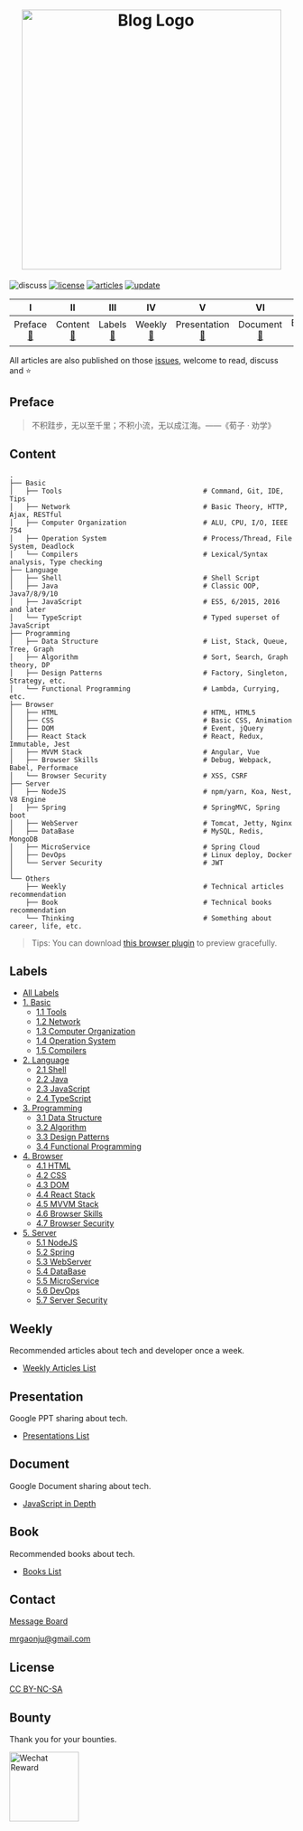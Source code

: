 <h1 align="center">
    <img width="460" src="https://github.com/muwenzi/Program-Blog/blob/master/resource/img/logo.svg" alt="Blog Logo">
</h1>

![discuss][discuss-image]
[![license][license-image]][license-url]
[![articles][articles-image]][articles-url]
[![update][update-image]][update-url]

| Ⅰ | Ⅱ | Ⅲ | Ⅳ | Ⅴ | Ⅵ | Ⅶ | Ⅷ | Ⅸ | Ⅹ |
| :--------: | :---------: | :---------: | :---------: | :---------: | :---------: | :---------: |:---------: | :---------: | :---------: |
| Preface<br>[:scroll:](#preface) | Content<br>[:book:](#content) | Labels<br>[:bookmark:](#labels) | Weekly<br>[:newspaper:](#weekly)| Presentation<br>[:movie_camera:](#presentation) | Document<br>[:memo:](#document) | Book<br>[:books:](#book) | Contact<br>[:envelope:](#contact)| License<br>[:copyright:](#license)| Bounty<br>[:thumbsup:](#bounty)|

All articles are also published on those [issues][articles-url], welcome to read, discuss and :star:

## Preface

> 不积跬步，无以至千里；不积小流，无以成江海。——《荀子 · 劝学》

## Content

```text
.
├── Basic
│   ├── Tools                                   # Command, Git, IDE, Tips
│   ├── Network                                 # Basic Theory, HTTP, Ajax, RESTful
│   ├── Computer Organization                   # ALU, CPU, I/O, IEEE 754
│   ├── Operation System                        # Process/Thread, File System, Deadlock
│   └── Compilers                               # Lexical/Syntax analysis, Type checking
├── Language
│   ├── Shell                                   # Shell Script
│   ├── Java                                    # Classic OOP, Java7/8/9/10
│   ├── JavaScript                              # ES5, 6/2015, 2016 and later
│   └── TypeScript                              # Typed superset of JavaScript
├── Programming
│   ├── Data Structure                          # List, Stack, Queue, Tree, Graph
│   ├── Algorithm                               # Sort, Search, Graph theory, DP
│   ├── Design Patterns                         # Factory, Singleton, Strategy, etc.
│   └── Functional Programming                  # Lambda, Currying, etc.
├── Browser
│   ├── HTML                                    # HTML, HTML5
│   ├── CSS                                     # Basic CSS, Animation
│   ├── DOM                                     # Event, jQuery
│   ├── React Stack                             # React, Redux, Immutable, Jest
│   ├── MVVM Stack                              # Angular, Vue
│   ├── Browser Skills                          # Debug, Webpack, Babel, Performace
│   └── Browser Security                        # XSS, CSRF
├── Server
│   ├── NodeJS                                  # npm/yarn, Koa, Nest, V8 Engine
│   ├── Spring                                  # SpringMVC, Spring boot
│   ├── WebServer                               # Tomcat, Jetty, Nginx
│   ├── DataBase                                # MySQL, Redis, MongoDB
│   ├── MicroService                            # Spring Cloud
│   ├── DevOps                                  # Linux deploy, Docker
│   └── Server Security                         # JWT
│
└── Others
    ├── Weekly                                  # Technical articles recommendation
    ├── Book                                    # Technical books recommendation
    └── Thinking                                # Something about career, life, etc.
```

> Tips: You can download [this browser plugin][octotree-url] to preview gracefully.

## Labels

- [All Labels][labels-url]
- [1. Basic][1-url]
  - [1.1 Tools][1.1-url]
  - [1.2 Network][1.2-url]
  - [1.3 Computer Organization][1.3-url]
  - [1.4 Operation System][1.4-url]
  - [1.5 Compilers][1.5-url]
- [2. Language][2-url]
  - [2.1 Shell][2.1-url]
  - [2.2 Java][2.2-url]
  - [2.3 JavaScript][2.3-url]
  - [2.4 TypeScript][2.4-url]
- [3. Programming][3-url]
  - [3.1 Data Structure][3.1-url]
  - [3.2 Algorithm][3.2-url]
  - [3.3 Design Patterns][3.3-url]
  - [3.4 Functional Programming][3.4-url]
- [4. Browser][4-url]
  - [4.1 HTML][4.1-url]
  - [4.2 CSS][4.2-url]
  - [4.3 DOM][4.3-url]
  - [4.4 React Stack][4.4-url]
  - [4.5 MVVM Stack][4.5-url]
  - [4.6 Browser Skills][4.6-url]
  - [4.7 Browser Security][4.7-url]
- [5. Server][5-url]
  - [5.1 NodeJS][5.1-url]
  - [5.2 Spring][5.2-url]
  - [5.3 WebServer][5.3-url]
  - [5.4 DataBase][5.4-url]
  - [5.5 MicroService][5.5-url]
  - [5.6 DevOps][5.6-url]
  - [5.7 Server Security][5.7-url]

## Weekly

Recommended articles about tech and developer once a week.

- [Weekly Articles List][weekly-url]

## Presentation

Google PPT sharing about tech.

- [Presentations List][presentations-url]

## Document

Google Document sharing about tech.

- [JavaScript in Depth][javascript-in-depth-url]

## Book

Recommended books about tech.

- [Books List][books-url]

## Contact

[Message Board][message-board-url]

mrgaonju@gmail.com

## License

[CC BY-NC-SA][license-url]

## Bounty

Thank you for your bounties.

<img width="123" alt="Wechat Reward" src="https://user-images.githubusercontent.com/12554487/40411114-12f878dc-5ea2-11e8-929f-5b7334b76b64.png" >

[license-image]: https://img.shields.io/badge/license-CC%20BY--NC--SA-green.svg?style=flat-square
[discuss-image]: https://img.shields.io/badge/discuss-welcome-brightgreen.svg?style=flat-square
[articles-image]: https://img.shields.io/github/issues/muwenzi/program-blog.svg?style=flat-square&label=articles
[update-image]: https://img.shields.io/github/last-commit/muwenzi/program-blog.svg?style=flat-square&label=update

[license-url]: https://creativecommons.org/licenses/by-nc-sa/4.0/deed.zh
[english-url]: https://github.com/muwenzi/Program-Blog/tree/english
[articles-url]: https://github.com/muwenzi/Program-Blog/issues
[update-url]: https://github.com/muwenzi/Program-Blog/commits/master
[octotree-url]: https://github.com/buunguyen/octotree
[message-board-url]: https://github.com/muwenzi/Program-Blog/issues/91
[labels-url]: https://github.com/muwenzi/Program-Blog/labels
[weekly-url]: https://github.com/muwenzi/Program-Blog/labels/Weekly
[books-url]: https://github.com/muwenzi/Program-Blog/labels/Book
[presentations-url]: https://github.com/muwenzi/Program-Blog/labels/Presentation
[javascript-in-depth-url]: https://docs.google.com/document/d/1CCKa3a56rOHPrQkjEljbPUlTl9bWDYNnyHXTI9Tp_tI/edit?usp=sharing

[1-url]: https://github.com/muwenzi/Program-Blog/labels/1.%20Basic
[2-url]: https://github.com/muwenzi/Program-Blog/labels/2.%20Language
[3-url]: https://github.com/muwenzi/Program-Blog/labels/3.%20Programming
[4-url]: https://github.com/muwenzi/Program-Blog/labels/4.%20Browser
[5-url]: https://github.com/muwenzi/Program-Blog/labels/5.%20Server

[1.1-url]: https://github.com/muwenzi/Program-Blog/labels/1.1%20Tools
[1.2-url]: https://github.com/muwenzi/Program-Blog/labels/1.2%20Network
[1.3-url]: https://github.com/muwenzi/Program-Blog/labels/1.3%20Computer%20Organization
[1.4-url]: https://github.com/muwenzi/Program-Blog/labels/1.4%20Operation%20System
[1.5-url]: https://github.com/muwenzi/Program-Blog/labels/1.5%20Compilers
[2.1-url]: https://github.com/muwenzi/Program-Blog/labels/2.1%20Shell
[2.2-url]: https://github.com/muwenzi/Program-Blog/labels/2.2%20Java
[2.3-url]: https://github.com/muwenzi/Program-Blog/labels/2.3%20JavaScript
[2.4-url]: https://github.com/muwenzi/Program-Blog/labels/2.4%20TypeScript
[3.1-url]: https://github.com/muwenzi/Program-Blog/labels/3.1%20Data%20Structure
[3.2-url]: https://github.com/muwenzi/Program-Blog/labels/3.2%20Algorithm
[3.3-url]: https://github.com/muwenzi/Program-Blog/labels/3.3%20Design%20Patterns
[3.4-url]: https://github.com/muwenzi/Program-Blog/labels/3.4%20Functional%20Programming
[4.1-url]: https://github.com/muwenzi/Program-Blog/labels/4.1%20HTML
[4.2-url]: https://github.com/muwenzi/Program-Blog/labels/4.2%20CSS
[4.3-url]: https://github.com/muwenzi/Program-Blog/labels/4.3%20DOM
[4.4-url]: https://github.com/muwenzi/Program-Blog/labels/4.4%20React%20Stack
[4.5-url]: https://github.com/muwenzi/Program-Blog/labels/4.5%20MVVM%20Stack
[4.6-url]: https://github.com/muwenzi/Program-Blog/labels/4.6%20Browser%20Skills
[4.7-url]: https://github.com/muwenzi/Program-Blog/labels/4.7%20Browser%20Security
[5.1-url]: https://github.com/muwenzi/Program-Blog/labels/5.1%20NodeJS
[5.2-url]: https://github.com/muwenzi/Program-Blog/labels/5.2%20Spring
[5.3-url]: https://github.com/muwenzi/Program-Blog/labels/5.3%20WebServer
[5.4-url]: https://github.com/muwenzi/Program-Blog/labels/5.4%20DataBase
[5.5-url]: https://github.com/muwenzi/Program-Blog/labels/5.5%20MicroService
[5.6-url]: https://github.com/muwenzi/Program-Blog/labels/5.6%20DevOps
[5.7-url]: https://github.com/muwenzi/Program-Blog/labels/5.7%20Server%20Security